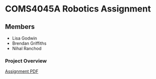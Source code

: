 # COMS4045A Robotics Assignment

## Members

* Lisa Godwin
* Brendan Griffiths
* Nihal Ranchod


### Project Overview
<a href="assignment2024.pdf">Assignment PDF</a>
